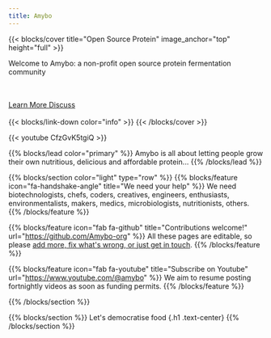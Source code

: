 ```yaml
---
title: Amybo
---
```


{{< blocks/cover title="Open Source Protein" image_anchor="top" height="full" >}}
<p class="lead">Welcome to Amybo: a non-profit open source protein fermentation community</p>
<br><br>
<a class="btn btn-lg btn-primary me-3 mb-4" href="/docs/">
  Learn More <i class="fas fa-arrow-alt-circle-right ms-2"></i>
</a>
<a class="btn btn-lg btn-primary me-3 mb-4" href="https://forum.amybo.org">
  Discuss <i class="fa-regular fa-comments ms-2 "></i>
</a>
<br><br>
{{< blocks/link-down color="info" >}}
{{< /blocks/cover >}}

{{< youtube CfzGvK5tgiQ >}}

{{% blocks/lead color="primary" %}}
Amybo is all about letting people grow their own nutritious, delicious and affordable protein...
{{% /blocks/lead %}}


{{% blocks/section color="light" type="row" %}}
{{% blocks/feature icon="fa-handshake-angle" title="We need your help" %}}
We need biotechnologists, chefs, coders, creatives, engineers, enthusiasts, environmentalists, makers, medics, microbiologists, nutritionists, others.
{{% /blocks/feature %}}


{{% blocks/feature icon="fab fa-github" title="Contributions welcome!" url="https://github.com/Amybo-org" %}}
All these pages are editable, so please [add more, fix what's wrong, or just get in touch](/docs/contribution-guidelines).
{{% /blocks/feature %}}


{{% blocks/feature icon="fab fa-youtube" title="Subscribe on Youtube" url="https://www.youtube.com/@amybo" %}}
We aim to resume posting fortnightly videos as soon as funding permits.
{{% /blocks/feature %}}


{{% /blocks/section %}}


{{% blocks/section %}}
Let's democratise food
{.h1 .text-center}
{{% /blocks/section %}}